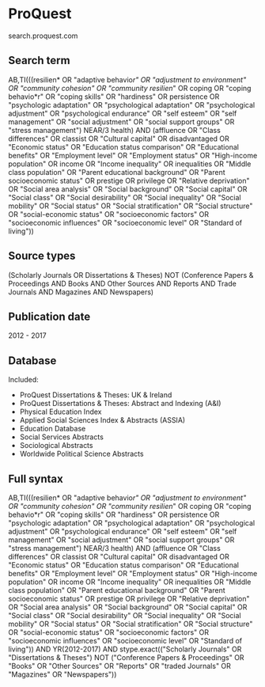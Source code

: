 # ProQuest

search.proquest.com

## Search term

AB,TI(((resilien* OR "adaptive behavio*r" OR "adjustment to environment" OR "community cohesion" OR "community resilien*" OR coping OR "coping behavio*r" OR "coping skills" OR "hardiness" OR persistence OR "psychologic adaptation" OR "psychological adaptation" OR "psychological adjustment" OR "psychological endurance" OR "self esteem" OR "self management" OR "social adjustment" OR "social support groups" OR "stress management") NEAR/3 health) AND (affluence OR "Class differences" OR classist OR "Cultural capital" OR disadvantaged OR "Economic status" OR "Education status comparison" OR "Educational benefits" OR "Employment level" OR "Employment status" OR "High-income population" OR income OR "Income inequality" OR inequalities OR "Middle class population" OR "Parent educational background" OR "Parent socioeconomic status" OR prestige OR privilege OR "Relative deprivation" OR "Social area analysis" OR "Social background" OR "Social capital" OR "Social class" OR "Social desirability" OR "Social inequality" OR "Social mobility" OR "Social status" OR "Social stratification" OR "Social structure" OR "social-economic status" OR "socioeconomic factors" OR "socioeconomic influences" OR "socioeconomic level" OR "Standard of living"))

## Source types

(Scholarly Journals OR Dissertations & Theses) NOT (Conference Papers & Proceedings AND Books AND Other Sources AND Reports AND Trade Journals AND Magazines AND Newspapers)

## Publication date

2012 - 2017

## Database

Included:
- ProQuest Dissertations & Theses: UK & Ireland
- ProQuest Dissertations & Theses: Abstract and Indexing (A&I)
- Physical Education Index
- Applied Social Sciences Index & Abstracts (ASSIA)
- Education Database
- Social Services Abstracts
- Sociological Abstracts
- Worldwide Political Science Abstracts


## Full syntax

AB,TI(((resilien* OR "adaptive behavio*r" OR "adjustment to environment" OR "community cohesion" OR "community resilien*" OR coping OR "coping behavio*r" OR "coping skills" OR "hardiness" OR persistence OR "psychologic adaptation" OR "psychological adaptation" OR "psychological adjustment" OR "psychological endurance" OR "self esteem" OR "self management" OR "social adjustment" OR "social support groups" OR "stress management") NEAR/3 health) AND (affluence OR "Class differences" OR classist OR "Cultural capital" OR disadvantaged OR "Economic status" OR "Education status comparison" OR "Educational benefits" OR "Employment level" OR "Employment status" OR "High-income population" OR income OR "Income inequality" OR inequalities OR "Middle class population" OR "Parent educational background" OR "Parent socioeconomic status" OR prestige OR privilege OR "Relative deprivation" OR "Social area analysis" OR "Social background" OR "Social capital" OR "Social class" OR "Social desirability" OR "Social inequality" OR "Social mobility" OR "Social status" OR "Social stratification" OR "Social structure" OR "social-economic status" OR "socioeconomic factors" OR "socioeconomic influences" OR "socioeconomic level" OR "Standard of living")) AND YR(2012-2017) AND stype.exact(("Scholarly Journals" OR "Dissertations & Theses") NOT ("Conference Papers & Proceedings" OR "Books" OR "Other Sources" OR "Reports" OR "traded Journals" OR "Magazines" OR "Newspapers"))
